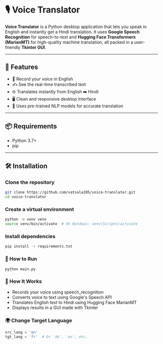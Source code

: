 # 🎙️ Voice Translator

**Voice Translator** is a Python desktop application that lets you speak in English and instantly get a Hindi translation. It uses **Google Speech Recognition** for speech-to-text and **Hugging Face Transformers (MarianMT)** for high-quality machine translation, all packed in a user-friendly **Tkinter GUI**.

---

## 🚀 Features

- 🎤 Record your voice in English  
- ✍️ See the real-time transcribed text  
- 🌐 Translates instantly from English ➡️ Hindi  
- 🖥️ Clean and responsive desktop interface  
- 🧠 Uses pre-trained NLP models for accurate translation  

---

## 📦 Requirements

- Python 3.7+
- pip

---

## 🛠️ Installation

### Clone the repository
```bash
git clone https://github.com/vatsala205/voice-translator.git
cd voice-translator
```
### Create a virtual environment
```bash
python -m venv venv
source venv/bin/activate  # On Windows: venv\Scripts\activate
```

### Install dependencies
```bash
pip install -r requirements.txt

```
### 🧪 How to Run
```bash
python main.py
```

### 🧠 How It Works
- Records your voice using speech_recognition
- Converts voice to text using Google's Speech API
- Translates English text to Hindi using Hugging Face MarianMT
- Displays results in a GUI made with Tkinter

### 🌍 Change Target Language
```python
src_lang = 'en'
tgt_lang = 'fr'  # Or 'de', 'es', etc.
```



